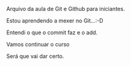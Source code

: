 
Arquivo da aula de Git e Github para iniciantes.

Estou aprendendo a mexer no Git...:-D

Entendi o que o commit faz e o add.

Vamos continuar o curso

Será que vai dar certo.
